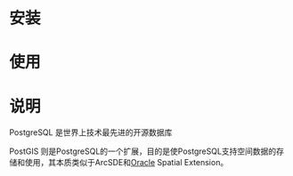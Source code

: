 # 安装

# 使用

# 说明

PostgreSQL 是世界上技术最先进的开源数据库

PostGIS 则是PostgreSQL的一个扩展，目的是使PostgreSQL支持空间数据的存储和使用，其本质类似于ArcSDE和[Oracle](http://lib.csdn.net/base/oracle) Spatial Extension。